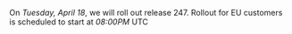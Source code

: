 On *Tuesday, April 18*, we will roll out release 247. Rollout for EU customers is scheduled to start at *08:00PM* UTC
